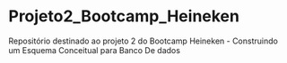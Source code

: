 # Projeto2_Bootcamp_Heineken
Repositório destinado ao projeto 2 do Bootcamp Heineken - Construindo um Esquema Conceitual para Banco De dados
